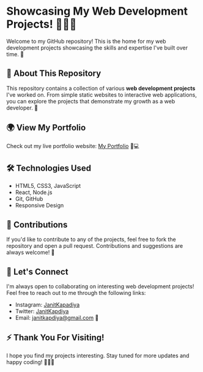 <h1>Showcasing My Web Development Projects! 👨‍💻🔥</h1>
<p>
    Welcome to my GitHub repository! This is the home for my web development projects showcasing the skills and
    expertise I've built over time. 🚀
</p>

<h2>📌 About This Repository</h2>
<p>
    This repository contains a collection of various <strong>web development projects</strong> I've worked on. From
    simple static websites to interactive web applications, you can explore the projects that demonstrate my growth as a
    web developer. 🌱
</p>

<h2>🌍 View My Portfolio</h2>
<p>
    Check out my live portfolio website: <a href="janitkapdiya.github.io/JanitFolio/index.html" target="_blank">My Portfolio</a> 🎨💻
</p>

<h2>🛠️ Technologies Used</h2>
<ul>
    <li>HTML5, CSS3, JavaScript</li>
    <li>React, Node.js</li>
    <li>Git, GitHub</li>
    <li>Responsive Design</li>
</ul>

<h2>📣 Contributions</h2>
<p>If you'd like to contribute to any of the projects, feel free to fork the repository and open a pull request.
    Contributions and suggestions are always welcome! 🤗</p>

<h2>🤝 Let's Connect</h2>
<p>
    I'm always open to collaborating on interesting web development projects! Feel free to reach out to me through the
    following links:
</p>
<ul>
    <li>Instagram: <a href="https://instagram.com/janitkapadiya" target="_blank">JanitKapadiya</a></li>
    <li>Twitter: <a href="https://twitter.com/janitkapdiya" target="_blank">JanitKapdiya</a></li>
    <li>Email: <a href="mailto:janitkapdiya@gmail.com">janitkapdiya@gmail.com</a> 📧</li>
</ul>

<h2>⚡️ Thank You For Visiting!</h2>
<p>I hope you find my projects interesting. Stay tuned for more updates and happy coding! 👩‍💻🎉</p>
